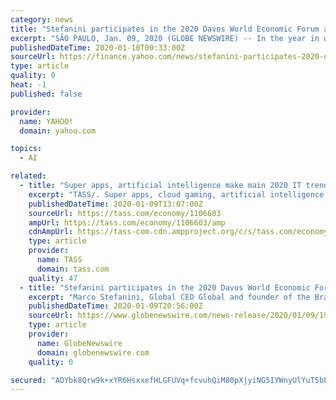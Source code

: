 ```yaml
---
category: news
title: "Stefanini participates in the 2020 Davos World Economic Forum and brings its experience in Artificial Intelligence"
excerpt: "SÃO PAULO, Jan. 09, 2020 (GLOBE NEWSWIRE) -- In the year in which it reaches its 50th anniversary, the World Economic Forum, a big annual event that reunites the main leaderships and authorities of the planet in the political and economic scenes will count on Stefanini’s participation,"
publishedDateTime: 2020-01-10T00:33:00Z
sourceUrl: https://finance.yahoo.com/news/stefanini-participates-2020-davos-world-205036397.html
type: article
quality: 0
heat: -1
published: false

provider:
  name: YAHOO!
  domain: yahoo.com

topics:
  - AI

related:
  - title: "Super apps, artificial intelligence make main 2020 IT trends in Russia — experts"
    excerpt: "TASS/. Super apps, cloud gaming, artificial intelligence and the growing consumption of paid video content will determine the trends in the IT sphere in Russia in 2020, experts told TASS. Experts call the emergence of super apps — applications that combine services such as instant messaging, ordering food and transport, payment tools, ..."
    publishedDateTime: 2020-01-09T13:07:00Z
    sourceUrl: https://tass.com/economy/1106603
    ampUrl: https://tass.com/economy/1106603/amp
    cdnAmpUrl: https://tass-com.cdn.ampproject.org/c/s/tass.com/economy/1106603/amp
    type: article
    provider:
      name: TASS
      domain: tass.com
    quality: 47
  - title: "Stefanini participates in the 2020 Davos World Economic Forum and brings its experience in Artificial Intelligence"
    excerpt: "Marco Stefanini, Global CEO Global and founder of the Brazilian multinational, will be present in the annual event and will have an article of his in the INSEAD Global Talent Competitiveness Index Rep"
    publishedDateTime: 2020-01-09T20:56:00Z
    sourceUrl: https://www.globenewswire.com/news-release/2020/01/09/1968664/0/en/Stefanini-participates-in-the-2020-Davos-World-Economic-Forum-and-brings-its-experience-in-Artificial-Intelligence.html
    type: article
    provider:
      name: GlobeNewswire
      domain: globenewswire.com
    quality: 0

secured: "AOYbk8Qrw9k+xYR6HsxxefHLGFUVq+fcvuhQiM80pXjyiNG5IYWnyUlYuT5bE2xvJex4Vr1Rlg1aXlBvBhC6ep3u2qqFpHAWctRfSHZPc/AJhGjSM3y6w5B4BnydoJtVtW+WkMoiVtnIWdSb44c4JFxvIsQTawikZWdX840XAvgElZPV677ffFGq8vF7zXVeLzVhZlZ3rWgUDxrbZXx+BpE4K8Bua85ylr4DE9I5hUcpceYOb0hyLYiOsIqVZN//zkk6UQECTMcrB0/5ovV5LQ==;X0+sBzL4vj/md7dp+WkkTw=="
---
```


